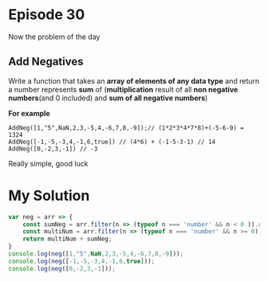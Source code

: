 
# Episode 30

Now the problem of the day

## Add Negatives
Write a function that takes  an **array of elements of any  data type** and return a number represents **sum** of (**multiplication** result of all **non negative numbers**(and 0 included) and **sum of all negative numbers**)

**For example**
```
AddNeg([1,"5",NaN,2,3,-5,4,-6,7,8,-9]);// (1*2*3*4*7*8)+(-5-6-9) = 1324
AddNeg([-1,-5,-3,4,-1,6,true]) // (4*6) + (-1-5-3-1) // 14
AddNeg([0,-2,3,-1]) // -3
```
Really simple, good luck

# My Solution

```javascript
var neg = arr => {
    const sumNeg = arr.filter(n => (typeof n === 'number' && n < 0 )).reduce((p,c) => p+c, 0);
    const multiNum = arr.filter(n => (typeof n === 'number' && n >= 0)).reduce((p,c) => p*c, 1);
    return multiNum + sumNeg;
}
console.log(neg([1,"5",NaN,2,3,-5,4,-6,7,8,-9]));
console.log(neg([-1,-5,-3,4,-1,6,true]));
console.log(neg([0,-2,3,-1]));

```